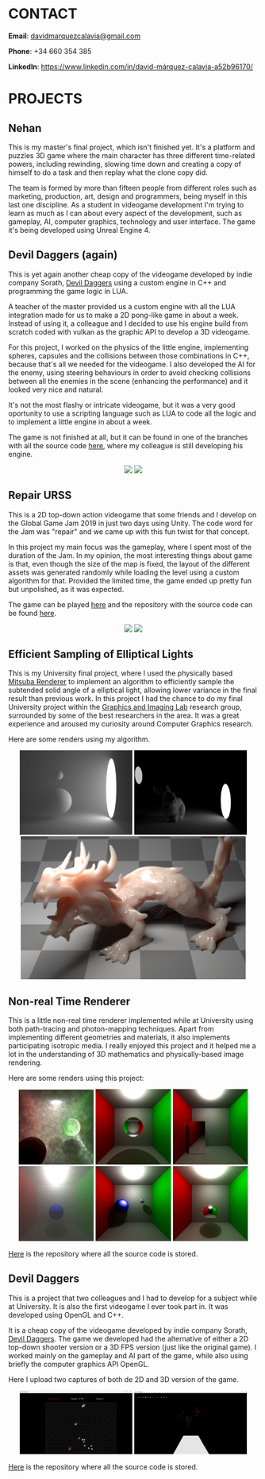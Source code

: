 # **CONTACT**

**Email**: davidmarquezcalavia@gmail.com

**Phone**: +34 660 354 385

**LinkedIn**: https://www.linkedin.com/in/david-márquez-calavia-a52b96170/


# **PROJECTS**

## Nehan

This is my master's final project, which isn't finished yet. It's a platform and puzzles 3D game where the main character has three different time-related powers, including rewinding, slowing time down and creating a copy of himself to do a task and then replay what the clone copy did. 

The team is formed by more than fifteen people from different roles such as marketing, production, art, design and programmers, being myself in this last one discipline. As a student in videogame development I'm trying to learn as much as I can about every aspect of the development, such as gameplay, AI, computer graphics, technology and user interface. The game it's being developed using Unreal Engine 4.

## Devil Daggers (again)

This is yet again another cheap copy of the videogame developed by indie company Sorath, [Devil Daggers](https://devildaggers.com/) using a custom engine in C++ and programming the game logic in LUA. 

A teacher of the master provided us a custom engine with all the LUA integration made for us to make a 2D pong-like game in about a week. Instead of using it, a colleague and I decided to use his engine build from scratch coded with vulkan as the graphic API to develop a 3D videogame. 

For this project, I worked on the physics of the little engine, implementing spheres, capsules and the collisions between those combinations in C++, because that's all we needed for the videogame.  I also developed the AI for the enemy, using steering behaviours in order to avoid checking collisions between all the enemies in the scene (enhancing the performance) and it looked very nice and natural. 

It's not the most flashy or intricate videogame, but it was a very good oportunity to use a scripting language such as LUA to code all the logic and to implement a little engine in about a week.

The game is not finished at all, but it can be found in one of the branches with all the source code [here](https://github.com/ferdelmo/WindmillEngine), where my colleague is still developing his engine.

<div align="center">
  <img src="https://davymarquez.github.io/images/LUA1.png" width="45%"/>
  <img src="https://davymarquez.github.io/images/LUA2.png" width="45%"/>
</div>

## Repair URSS

This is a 2D top-down action videogame that some friends and I develop on the Global Game Jam 2019 in just two days using Unity. The code word for the Jam was "repair" and we came up with this fun twist for that concept. 

In this project my main focus was the gameplay, where I spent most of the duration of the Jam. In my opinion, the most interesting things about game is that, even though the size of the map is fixed, the layout of the different assets was generated randomly while loading the level using a custom algorithm for that. Provided the limited time, the game ended up pretty fun but unpolished, as it was expected. 

The game can be played [here](https://davymarquez.itch.io/repairurrs) and the repository with the source code can be found [here](https://github.com/ferdelmo/RepairURSS).

<div align="center">
  <img src="https://davymarquez.github.io/images/33e6fac0eb2dcc61676dcd38636d6020.jpg" width="45%"/>
  <img src="https://davymarquez.github.io/images/f36fac29a63e212f1bb427d50739a3cd.jpg" width="45%"/>
</div>

## Efficient Sampling of Elliptical Lights

This is my University final project, where I used the physically based [Mitsuba Renderer](https://www.mitsuba-renderer.org/) to implement an algorithm to efficiently sample the subtended solid angle of a elliptical light, allowing lower variance in the final result than previous work. In this project I had the chance to do my final University project within the [Graphics and Imaging Lab](https://graphics.unizar.es/) research group, surrounded by some of the best researchers in the area. It was a great experience and aroused my curiosity around Computer Graphics research.

Here are some renders using my algorithm.

<div align="center">
  <img src="/images/Untitled.png" width="45%"/>
  <img src="/images/Untitled2.png" width="45%">
</div>
<div align="center">
  <img src="/images/dragon.png" width="90%"/>
</div>
                                          
## Non-real Time Renderer

This is a little non-real time renderer implemented while at University using both path-tracing and photon-mapping techniques. Apart from implementing different geometries and materials, it also implements participating isotropic media. I really enjoyed this project and it helped me a lot in the understanding of 3D mathematics and physically-based image rendering. 

Here are some renders using this project:

<div align="center">
  <img src="/images/100000_100_50.png" width="30%"/>
  <img src="/images/22_sinCausticas_512.jpg" width="30%"/>
  <img src="/images/24_ParaleleEspecular.jpeg" width="30%"/>
</div>

<div align="center">
<img src="/images/60_niebla21_500.jpg" width="30%"/>
<img src="/images/6_esferaReflective.jpg" width="30%"/>
<img src="/images/reflective_5000.jpg" width="30%"/>
 </div>

[Here](https://github.com/victorciko2/graphic) is the repository where all the source code is stored.


## Devil Daggers

This is a project that two colleagues and I had to develop for a subject while at University. It is also the first videogame I ever took part in. It was developed using OpenGL and C++.

It is a cheap copy of the videogame developed by indie company Sorath, [Devil Daggers](https://devildaggers.com/). The game we developed had the alternative of either a 2D top-down shooter version or a 3D FPS version (just like the original game). I worked mainly on the gameplay and AI part of the game, while also using briefly the computer graphics API OpenGL. 

Here I upload two captures of both de 2D and 3D version of the game.

<div align="center">
   <img src="/images/2d.png" width="45%"/>
  <img src="/images/3d.png" width="45%">
</div>

[Here](https://github.com/ferdelmo/videojuego) is the repository where all the source code is stored.
